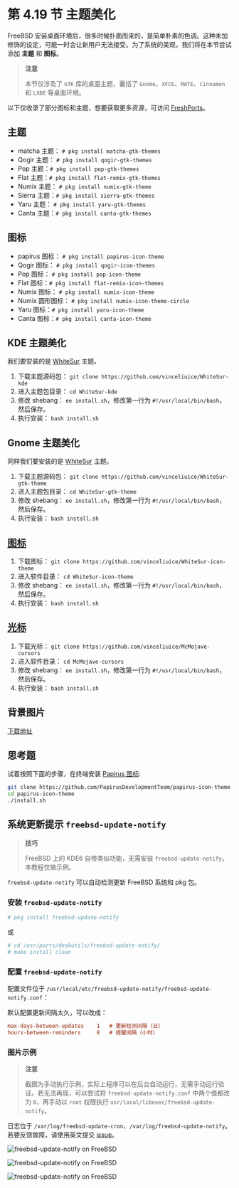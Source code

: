# 第 4.19 节 主题美化

FreeBSD 安装桌面环境后，很多时候扑面而来的，是简单朴素的色调。这种未加修饰的设定，可能一时会让新用户无法接受。为了系统的美观，我们将在本节尝试添加 **主题** 和 **图标**。

>**注意**
>
>本节仅涉及了 `GTK` 库的桌面主题，囊括了 `Gnome`、`XFCE`、`MATE`、`Cinnamon` 和 `LXDE` 等桌面环境。

以下仅收录了部分图标和主题，想要获取更多资源，可访问 [FreshPorts](https://www.freshports.org)。

## 主题

- matcha 主题： `# pkg install matcha-gtk-themes`
- Qogir 主题： `# pkg install qogir-gtk-themes`
- Pop 主题：`# pkg install pop-gtk-themes`
- Flat 主题：`# pkg install flat-remix-gtk-themes`
- Numix 主题： `# pkg install numix-gtk-theme`
- Sierra 主题：`# pkg install sierra-gtk-themes`
- Yaru 主题： `# pkg install yaru-gtk-themes`
- Canta 主题：`# pkg install canta-gtk-themes`

## 图标

- papirus 图标： `# pkg install papirus-icon-theme`
- Qogir 图标： `# pkg install qogir-icon-themes`
- Pop 图标： `# pkg install pop-icon-theme`
- Flat 图标：`# pkg install flat-remix-icon-themes`
- Numix 图标： `# pkg install numix-icon-theme`
- Numix 圆形图标： `# pkg install numix-icon-theme-circle`
- Yaru 图标：`# pkg install yaru-icon-theme`
- Canta 图标：`# pkg install canta-icon-theme`


## KDE 主题美化

我们要安装的是 [WhiteSur](https://www.pling.com/p/1398840/) 主题。

1. 下载主题源码包： `git clone https://github.com/vinceliuice/WhiteSur-kde`
2. 进入主题包目录： `cd WhiteSur-kde`
3. 修改 shebang： `ee install.sh`，修改第一行为 `#!/usr/local/bin/bash`，然后保存。
4. 执行安装： `bash install.sh`

## Gnome 主题美化

同样我们要安装的是 [WhiteSur](https://www.pling.com/p/1403328/) 主题。

1. 下载主题源码包： `git clone https://github.com/vinceliuice/WhiteSur-gtk-theme`
2. 进入主题包目录： `cd WhiteSur-gtk-theme`
3. 修改 shebang： `ee install.sh`，修改第一行为 `#!/usr/local/bin/bash`，然后保存。
4. 执行安装： `bash install.sh`

## [图标](https://www.pling.com/p/1405756/)

1. 下载图标： `git clone https://github.com/vinceliuice/WhiteSur-icon-theme`
2. 进入软件目录： `cd WhiteSur-icon-theme`
3. 修改 shebang： `ee install.sh`，修改第一行为 `#!/usr/local/bin/bash`，然后保存。
4. 执行安装： `bash install.sh`

## [光标](https://www.pling.com/p/1355701/)

1. 下载光标： `git clone https://github.com/vinceliuice/McMojave-cursors`
2. 进入软件目录： `cd McMojave-cursors`
3. 修改 shebang： `ee install.sh`，修改第一行为 `#!/usr/local/bin/bash`，然后保存。
4. 执行安装： `bash install.sh`

## 背景图片

[下载地址](https://github.com/vinceliuice/WhiteSur-kde/tree/master/wallpaper)

## 思考题

试着按照下面的步骤，在终端安装 [Papirus 图标](https://www.gnome-look.org/p/1166289/):

```sh
git clone https://github.com/PapirusDevelopmentTeam/papirus-icon-theme
cd papirus-icon-theme
./install.sh
```

## 系统更新提示 `freebsd-update-notify`

>**技巧**
>
>FreeBSD 上的 KDE6 自带类似功能，无需安装 `freebsd-update-notify`，本教程仅做示例。


`freebsd-update-notify` 可以自动检测更新 FreeBSD 系统和 pkg 包。

### 安装 `freebsd-update-notify`

```sh
# pkg install freebsd-update-notify
```

或

```sh
# cd /usr/ports/deskutils/freebsd-update-notify/
# make install clean
```

### 配置 `freebsd-update-notify`

配置文件位于 `/usr/local/etc/freebsd-update-notify/freebsd-update-notify.conf`：

默认配置更新间隔太久，可以改成：

```ini
max-days-between-updates    1   # 更新检测间隔（日）      
hours-between-reminders     8   # 提醒间隔（小时）
```

### 图片示例


>**注意**
>
>截图为手动执行示例，实际上程序可以在后台自动运行，无需手动运行验证。若无法再现，可以尝试将 `freebsd-update-notify.conf` 中两个值都改为 `0`，再手动以 `root` 权限执行 `usr/local/libexec/freebsd-update-notify`。

日志位于 `/var/log/freebsd-update-cron`、`/var/log/freebsd-update-notify`。若要反馈故障，请使用英文提交 [issue](https://github.com/outpaddling/freebsd-update-notify/issues)。


![freebsd-update-notify on FreeBSD](../.gitbook/assets/notify1.png)

![freebsd-update-notify on FreeBSD](../.gitbook/assets/notify1.png)

![freebsd-update-notify on FreeBSD](../.gitbook/assets/notify3.png)

